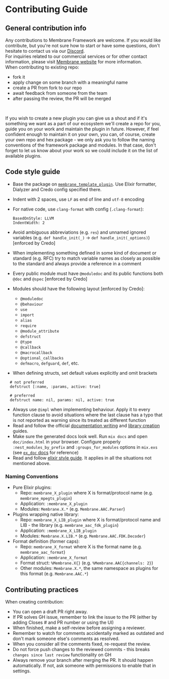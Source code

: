 # Contributing Guide

## General contribution info
Any contributions to Membrane Framework are welcome. If you would like contribute, but you're not sure how to start or have some questions, don't hesitate to contact us via our [Discord](https://discord.gg/nwnfVSY).
<br>
For inquiries related to our commercial services or for other contact information, please visit [Membrane website](https://membrane.stream/contact) for more information.
<br>
When contributing to existing repo:
- fork it
- apply change on some branch with a meaningful name
- create a PR from fork to our repo
- await feedback from someone from the team
- after passing the review, the PR will be merged
<br>

If you wish to create a new plugin you can give us a shout and if it's something we want as a part of our ecosystem we'll create a repo for you, guide you on your work and maintain the plugin in future. However, if feel confident enough to maintain it on your own, you can, of course, create your own repo and hex package - we only ask you to follow the naming conventions of the framework package and modules. In that case, don't forget to let us know about your work so we could include it on the list of available plugins.

## Code style guide

- Base the package on [`membrane_template_plugin`](https://github.com/membraneframework/membrane_template_plugin). Use Elixir formatter, Dialyzer and Credo config specified there.
- Indent with 2 spaces, use `LF` as end of line and `utf-8` encoding
- For native code, use `clang-format` with config (`.clang-format`):

  ```
  BasedOnStyle: LLVM
  IndentWidth: 2
  ```

- Avoid ambiguous abbreviations (e.g. `res`) and unnamed ignored variables (e.g. `def handle_init(_)` -> `def handle_init(_options)`) [enforced by Credo]
- When implementing something defined in some kind of document or standard (e.g. RFC) try to match variable names as closely as possible to the standard and always provide a reference in a comment
- Every public module must have `@moduledoc` and its public functions both `@doc` and `@spec` [enforced by Credo]
- Modules should have the following layout [enforced by Credo]:
  - `@moduledoc`
  - `@behaviour`
  - `use`
  - `import`
  - `alias`
  - `require`
  - `@module_attribute`
  - `defstruct`
  - `@type`
  - `@callback`
  - `@macrocallback`
  - `@optional_callbacks`
  - `defmacro`, `defguard`, `def`, etc.
- When defining structs, set default values explicitly and omit brackets
```
  # not preferred
  defstruct [:name, :params, active: true]

  # preferred
  defstruct name: nil, params: nil, active: true
  ```
- Always use `@impl` when implementing behaviour. Apply it to every function clause to avoid situations where the last clause has a typo that is not reported as warning since its treated as different function
- Read and follow the official [documentation writing](https://hexdocs.pm/elixir/writing-documentation.html) and [library creation](https://hexdocs.pm/elixir/library-guidelines.html) guides.
- Make sure the generated docs look well. Run `mix docs` and open `doc/index.html` in your browser. Configure properly `:nest_modules_by_prefix` and `:groups_for_modules` options in `mix.exs` (see [`ex_doc` docs](https://hexdocs.pm/ex_doc/Mix.Tasks.Docs.html) for reference)
- Read and follow [elixir style guide](https://github.com/christopheradams/elixir_style_guide/blob/master/README.md). It applies in all the situations not mentioned above.

### Naming Conventions

- Pure Elixir plugins:
  - Repo: `membrane_X_plugin` where X is format/protocol name (e.g. `membrane_mpegts_plugin`)
  - Application: `:membrane_X_plugin`
  - Modules: `Membrane.X.*` (e.g. `Membrane.AAC.Parser`)
- Plugins wrapping native library:
  - Repo: `membrane_X_LIB_plugin` where X is format/protocol name and LIB - the library (e.g. `membrane_aac_fdk_plugin`)
  - Application: `:membrane_X_LIB_plugin`
  - Modules: `Membrane.X.LIB.*` (e.g. `Membrane.AAC.FDK.Decoder`)
- Format definition (former caps):
  - Repo: `membrane_X_format` where X is the format name (e.g. `membrane_aac_format`)
  - Application: `:membrane_X_format`
  - Format struct: `%Membrane.X{}` (e.g. `%Membrane.AAC{channels: 2}`)
  - Other modules: `Membrane.X.*`, the same namespace as plugins for this format (e.g. `Membrane.AAC.*`)

## Contributing practices
When creating contribution:
- You can open a draft PR right away.
- If PR solves GH issue, remember to link the issue to the PR (either by adding Closes # and PR number or using the UI)
- When finished, make a self-review before assigning a reviewer.
- Remember to watch for comments accidentally marked as outdated and don't mark someone else's comments as resolved.
- When you consider all the comments fixed, re-request the review.
- Do not force push changes to the reviewed commits - this breaks `changes since last review` functionality on GH
- Always remove your branch after merging the PR. It should happen automatically. If not, ask someone with permissions to enable that in settings.
